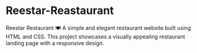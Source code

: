 # Reestar-Reastaurant
Reestar Restaurant 🍽️  A simple and elegant restaurant website built using HTML and CSS. This project showcases a visually appealing restaurant landing page with a responsive design.
